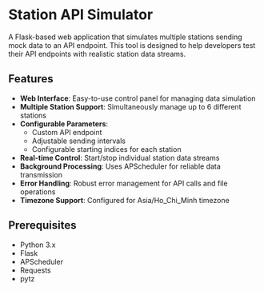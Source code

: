 # Station API Simulator

A Flask-based web application that simulates multiple stations sending mock data to an API endpoint. This tool is designed to help developers test their API endpoints with realistic station data streams.

## Features

- **Web Interface**: Easy-to-use control panel for managing data simulation
- **Multiple Station Support**: Simultaneously manage up to 6 different stations
- **Configurable Parameters**:
  - Custom API endpoint
  - Adjustable sending intervals
  - Configurable starting indices for each station
- **Real-time Control**: Start/stop individual station data streams
- **Background Processing**: Uses APScheduler for reliable data transmission
- **Error Handling**: Robust error management for API calls and file operations
- **Timezone Support**: Configured for Asia/Ho_Chi_Minh timezone

## Prerequisites

- Python 3.x
- Flask
- APScheduler
- Requests
- pytz
